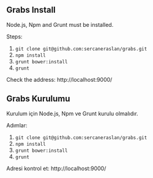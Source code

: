 ## Grabs Install

Node.js, Npm and Grunt must be installed.

Steps:

1. `git clone git@github.com:sercaneraslan/grabs.git`
2. `npm install`
3. `grunt bower:install`
4. `grunt`

Check the address: http://localhost:9000/


## Grabs Kurulumu

Kurulum için Node.js, Npm ve Grunt kurulu olmalıdır.

Adımlar:

1. `git clone git@github.com:sercaneraslan/grabs.git`
2. `npm install`
3. `grunt bower:install`
4. `grunt`

Adresi kontrol et: http://localhost:9000/
